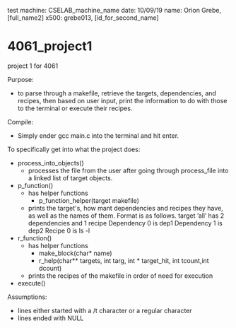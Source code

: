  test machine: CSELAB_machine_name
 date: 10/09/19
 name: Orion Grebe, [full_name2]
 x500: grebe013, [id_for_second_name]


# 4061_project1
project 1 for 4061

Purpose:
  - to parse through a makefile, retrieve the targets, dependencies,
    and recipes, then based on user input, print the information to
    do with those to the terminal or execute their recipes.

Compile:
  - Simply ender gcc main.c into the terminal and hit enter.

To specifically get into what the project does:
  - process_into_objects()
    - processes the file from the user after going through process_file
      into a linked list of target objects.
  - p_function()
    - has helper functions
      - p_function_helper(target makefile)
    - prints the target's, how mant dependencies and recipes they have, as
      well as the names of them. Format is as follows.
        target ’all’ has 2 dependencies and 1 recipe
          Dependency 0 is dep1
          Dependency 1 is dep2
          Recipe 0 is ls -l
  - r_function()
    - has helper functions
      - make_block(char* name)
      - r_help(char** targets, int targ, int * target_hit, int tcount,int dcount)
    - prints the recipes of the makefile in order of need for execution
  - execute()

Assumptions:
  - lines either started with a /t character or a regular character
  - lines ended with NULL

